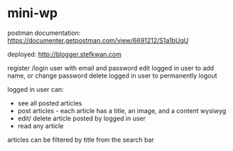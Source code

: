 # mini-wp

postman documentation: https://documenter.getpostman.com/view/6691212/S1a1bUqU

deployed: http://blogger.stefkwan.com

register /login user with email and password
edit logged in user to add name, or change password
delete logged in user to permanently logout

logged in user can:
- see all posted articles
- post articles - each article has a title, an image, and a content wysiwyg
- edit/ delete article posted by logged in user
- read any article

articles can be filtered by title from the search bar
